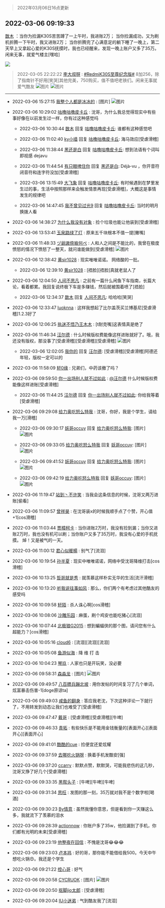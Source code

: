 > 2022年03月06日16点更新
<link rel="stylesheet" href="https://cdn.jsdelivr.net/gh/taotie6/sampleJSON@main/css/photo_show.css">
<meta name="referrer" content="no-referrer" />


 ## 2022-03-06 09:19:33 

 [㪚木](https://www.coolapk.com/feed/34033474?shareKey=Yzg0ZDRiZTQwOWIzNjIyNDFjNzQ~) ：当你为捡漏K30S苦苦蹲了一上午时，我进账2万；
当你捡漏成功，又为刷机折腾一下午时，我又进账2万；
当你折腾完了心满意足的躺下睡了一晚上，第二天早上又拿起心爱的K30S抚摸时，我也已经醒来，发现一晚上账户又多了35万。
闲来无事，就爱气楼主[嘿哈] 

<div class="album">
<img class="img-item" src="https://image.coolapk.com/feed/2022/0306/09/1081091_4fefd2c8_9572_2267_419@1080x769.jpeg" />
</div>

> 2022-03-05 22:22:22 
> [李大叔呀](https://www.coolapk.com/feed/34026541?shareKey=NDQ3ZjFhODJkMzgzNjIyNDFjNzQ~) : <a class="feed-link-tag" href="/t/RedmiK30S至尊纪念版?type=0">#RedmiK30S至尊纪念版#</a> 8加256，除了指南针不好用[笑哭]其他完美，750购买，值不值吧老铁们。闲来无事就爱气酷友 
![图片](https://image.coolapk.com/feed/2022/0305/22/2603853_0140_5351_126@2494x3325.jpg)
![图片](https://image.coolapk.com/feed/2022/0305/22/2603853_0140_4404_488@2494x3325.jpg)

 ------- 

- 2022-03-06 15:27:15 [我整个人都是冰冰的](uid=692628) : [图片] ![图片](https://image.coolapk.com/feed/2022/0306/15/692628_f4fedd66_1634_8247_207@408x411.png)

- 2022-03-06 10:29:02 [咕噜咕噜皮卡丘](uid=3531276) : 沈哥，为什么我总觉得现实中有些事好像在以前发生过一样，你有过这种感觉吗 

    - 2022-03-06 10:30:44 [㪚木](uid=1081091) 回复 [咕噜咕噜皮卡丘](uid=3531276): 谁都有这种感觉吧 

    - 2022-03-06 11:02:40 [ky小墙](uid=3459799) 回复 [咕噜咕噜皮卡丘](uid=3531276): 海马效应[受虐滑稽] 

    - 2022-03-06 11:38:44 [黑还是白](uid=2173826) 回复 [咕噜咕噜皮卡丘](uid=3531276): 想到法语有个词叫即视感 dejavu 

    - 2022-03-06 11:44:54 [有只眼啤住你](uid=4226102) 回复 [黑还是白](uid=2173826): Déjà-vu ，你开音符闭音符和连字符没加[受虐滑稽] 

    - 2022-03-06 13:15:49 [大飞象](uid=1684128) 回复 [咕噜咕噜皮卡丘](uid=3531276): 有时候遇到在梦里发生过的事，生活中按照那样来会触发情景再现[受虐滑稽]，大概这是事情发生的规律吧 

    - 2022-03-06 14:47:45 [我不曾见过光9](uid=1784401) 回复 [咕噜咕噜皮卡丘](uid=3531276): 当时的明月换拨人看 

- 2022-03-06 14:38:27 [为什么我没有对象](uid=2236988) : 捡个垃圾也能让他装到[受虐滑稽] 

- 2022-03-06 13:53:41 [玉泉路绿了灯](uid=19188670) : 原来五千块根本不值一提[撇嘴] 

- 2022-03-06 11:48:33 [ヅ爺謸倷峩何ぺ](uid=11968954) : 人和人之间是不能比的，我曾在极度愤怒的情况下愤怒了一整天，就问谁能做到[受虐滑稽] ![图片](https://image.coolapk.com/feed/2022/0306/11/11968954_7746263d_8512_9357_180@987x1316.jpeg)

- 2022-03-06 12:38:42 [黄sir1028](uid=905870) : 现实唯唯诺诺。 网络酸的一批。 

    - 2022-03-06 12:39:10 [黄sir1028](uid=905870) : [捂脸][捂脸]真就老鼠人了 

- 2022-03-06 12:04:50 [人间不思凡](uid=2080265) : 之前有一篇什么闲鱼下车指南，长篇大论，看着都累。我回复说终极下车是多赚钱，然后就被围着喷了[捂脸] 

    - 2022-03-06 12:34:37 [㪚木](uid=1081091) 回复 [人间不思凡](uid=2080265): 哈哈哈[笑哭] 

- 2022-03-06 12:33:47 [luoknna](uid=663410) : 这样我想起了比尔盖茨买兰博基尼[受虐滑稽]1.2.3好了 

- 2022-03-06 12:06:25 [执迷不悟乃王木木](uid=2085738) : [t耐克嘴]这表情真是绝了 

- 2022-03-06 11:46:34 [汪尔德](uid=1595236) : 什么时候版权费能像这样进账就好了。哦，我还没有版权，那没事了[受虐滑稽][受虐滑稽][受虐滑稽] ![图片](https://image.coolapk.com/feed/2022/0306/11/1595236_93797c69_8394_0458_602@480x480.jpeg)

    - 2022-03-06 12:02:05 [我你的](uid=3530668) 回复 [汪尔德](uid=1595236): [受虐滑稽][受虐滑稽]阿德还年轻，版权一定可以的 

- 2022-03-06 11:58:09 [轩0缘](uid=739951) : 兄弟们，中药该撤了吗？ 

- 2022-03-06 09:59:50 [你一出场别人就不过如此](uid=2538561) : <a class="feed-link-uname" href="/u/汪尔德">@汪尔德</a> 什么时候版权费能像这样进账[受虐滑稽] 

    - 2022-03-06 11:44:25 [汪尔德](uid=1595236) 回复 [你一出场别人就不过如此](uid=2538561): 你给我等着[受虐滑稽] 

- 2022-03-06 09:29:08 [给力奥吃怒么特我](uid=3878354) : 沈哥，你好，我是个学生，请给我一万[滑稽] 

    - 2022-03-06 09:30:17 [妖哥occuy](uid=1388591) 回复 [给力奥吃怒么特我](uid=3878354): [图片] ![图片](https://image.coolapk.com/feed/2022/0305/23/1388591_27a8c93e_5012_6168_992@600x511.jpeg)

    - 2022-03-06 09:33:05 [给力奥吃怒么特我](uid=3878354) 回复 [妖哥occuy](uid=1388591): [图片] ![图片](https://image.coolapk.com/feed/2022/0306/09/3878354_97ca9b4d_0384_1318_301@700x438.jpeg)

    - 2022-03-06 09:41:52 [妖哥occuy](uid=1388591) 回复 [给力奥吃怒么特我](uid=3878354): [图片] ![图片](https://image.coolapk.com/feed/2022/0306/09/1388591_28e0fa48_0875_2982_10@600x449.jpeg)

    - 2022-03-06 09:42:19 [给力奥吃怒么特我](uid=3878354) 回复 [妖哥occuy](uid=1388591): [图片] ![图片](https://image.coolapk.com/feed/2022/0306/09/3878354_625dca3d_0938_5186_312@720x848.jpeg)

- 2022-03-06 11:19:47 [站到丶不许笑](uid=1165627) : 当我会这条信息的时候，沈哥又两万进账[偷看] 

- 2022-03-06 11:09:57 [曾祥昊](uid=6695078) : 在沈哥装x的时候我顺手点了个赞，开心值+1[cos滑稽] 

- 2022-03-06 11:03:44 [贾樟柯卡](uid=4286768) : 当你进账2万时，我没有捡到漏；当你又进账2万时，我也没有机可以刷；当你账户又多了35万时，我没有心爱的手机抚摸。
焯！又是被气的一天。 

- 2022-03-06 11:00:12 [君心似暖楊](uid=3303409) : 别气了[流泪] 

- 2022-03-06 10:19:54 [孙半夏](uid=1851173) : 现实中唯唯诺诺，网络中受沈哥降维打击[cos滑稽] 

- 2022-03-06 10:13:25 [哲哥就是秀](uid=2561062) : 就羡慕这样朴实无华的生活[流汗滑稽] 

- 2022-03-06 10:13:20 [听我说往事如风](uid=1531308) : 那么，你们两个有考虑过其他酷友的感受吗 

- 2022-03-06 10:09:58 [轩陌](uid=1851915) : 杀人诛心啊[cos滑稽] 

- 2022-03-06 10:08:06 [沙雕乐园](uid=2447129) : 麻蛋，刷个鸡安也能吃猪心[流泪] 

- 2022-03-06 10:07:44 [北极狼G2015](uid=1022608) : 想到蝙蝠侠的那个图，请问您有什么超能力？[cos滑稽] 

- 2022-03-06 10:05:16 [cloud6](uid=852635) : [流泪][流泪][流泪] 

- 2022-03-06 10:05:08 [鱼游似海](uid=429592) : 降 维 打 击 

- 2022-03-06 10:04:23 [琴玖](uid=2151965) : 人家也只是开玩笑，没必要 

- 2022-03-06 09:58:31 [森淼龙](uid=3158661) : [图片] ![图片](https://image.coolapk.com/feed/2022/0223/12/1595236_462cc779_2028_1026_480@1140x746.jpeg)

- 2022-03-06 09:49:57 [八百膘兵蹦北坡](uid=1105274) : 用你发帖的时间复习了几个单词，炫富暴击伤害-1[doge原谅ta] 

- 2022-03-06 09:49:03 [咸鱼的翻身](uid=3945270) : 答应我老沈，下次这种评论一下就行了，不用转发到动态让我们也难受了[受虐滑稽] 

- 2022-03-06 09:47:47 [戴哥](uid=2483039) : [受虐滑稽][受虐滑稽][牛啤] 

- 2022-03-06 09:46:33 [青拓](uid=1255788) : 有些快乐是不能用金钱衡量的[表面开心][表面开心][表面开心] 

- 2022-03-06 09:41:01 [酷酷的cue](uid=2882563) : 捡便宜还爱炫耀 

- 2022-03-06 09:37:59 [去哪吃火锅呀](uid=1462151) : 换着手机发酷安[强] 

- 2022-03-06 09:37:20 [ccarry](uid=2260526) : 默默点赞，默默哭，可能我悲伤的这几秒，沈哥又挣了好几个[受虐滑稽] 

- 2022-03-06 09:33:35 [黑帮头子](uid=2838832) : [牛啤][牛啤][牛啤] 

- 2022-03-06 09:31:34 [思枉](uid=1018495) : 发图的那一刻，35万就对我不是个数字啦[喝酒] 

- 2022-03-06 09:30:23 [By情意](uid=2227064) : 虽然我懂你意思，但是看到你一天赚这么多，我就流下了羡慕的泪水 

- 2022-03-06 09:28:39 [actionnow](uid=4177414) : 你账户多了35w，他捡漏到了手机，你们都有光明的未来[受虐滑稽] 

- 2022-03-06 09:23:19 [他整夜在回信](uid=11203180) : 不愧是沈哥😂😂😂 

- 2022-03-06 09:23:03 [卢本祎](uid=2851774) : 好的哥，那你能不能借给我500。今天中午想吃火锅😍。我还是个学生 

- 2022-03-06 09:21:22 [控心哥](uid=597347) : 好气 

- 2022-03-06 09:20:58 [CYCRUOK](uid=4321323) : [图片] ![图片](https://image.coolapk.com/feed/2022/0306/09/4321323_e6dd67b1_9656_2874_806@828x542.jpeg)

- 2022-03-06 09:20:50 [抠脚jio太郎](uid=3743725) : [受虐滑稽] 

- 2022-03-06 09:20:04 [IU小迷弟](uid=2571083) : 气到酷友我了[流泪] 

